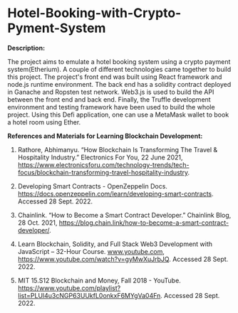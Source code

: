 # Hotel-Booking-with-Crypto-Pyment-System

**Description:**

The project aims to emulate a hotel booking system using a crypto payment system(Etherium). A couple of different technologies came together to build this project. The project's front end was built using React framework and node.js runtime environment. The back end has a solidity contract deployed in Ganache and Ropsten test network. Web3.js is used to build the API between the front end and back end. Finally, the Truffle development environment and testing framework have been used to build the whole project. Using this Defi application, one can use a MetaMask wallet to book a hotel room using Ether.

**References and Materials for Learning Blockchain Development:**

1.  Rathore, Abhimanyu. “How Blockchain Is Transforming The Travel & Hospitality Industry.” Electronics For You, 22 June 2021,    https://www.electronicsforu.com/technology-trends/tech-focus/blockchain-transforming-travel-hospitality-industry.

2.  Developing Smart Contracts - OpenZeppelin Docs. https://docs.openzeppelin.com/learn/developing-smart-contracts. Accessed 28 Sept. 2022.

3.  Chainlink. “How to Become a Smart Contract Developer.” Chainlink Blog, 28 Oct. 2021, https://blog.chain.link/how-to-become-a-smart-contract-developer/.

4.  Learn Blockchain, Solidity, and Full Stack Web3 Development with JavaScript – 32-Hour Course. www.youtube.com, https://www.youtube.com/watch?v=gyMwXuJrbJQ. Accessed 28 Sept. 2022.

5.  MIT 15.S12 Blockchain and Money, Fall 2018 - YouTube. https://www.youtube.com/playlist?list=PLUl4u3cNGP63UUkfL0onkxF6MYgVa04Fn. Accessed 28 Sept. 2022.

